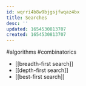 ```yaml
---
id: wqrri4b8w9bjgsjfwqaz4bx
title: Searches
desc: ''
updated: 1654530813707
created: 1654530813707
---
```

#algorithms #combinatorics 
- [[breadth-first search]]
- [[depth-first search]]
- [[best-first search]]
